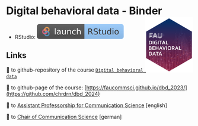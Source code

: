 # Digital behavioral data - Binder <a href="https://chrdrn.github.io/dbd_2024/"><img src="img/dbd_hex.png" align="right" height="150"/></a>

<!-- badges: start -->
- RStudio: [![Binder](img/badge-binder-rstudio.svg)](https://mybinder.org/v2/gh/faucommsci/dbd_binder/HEAD?urlpath=rstudio)

<!-- badges: end -->

## Links
🔗 to github-repository of the course [`Digital behavioral data`](https://chrdrn.github.io/dbd_2024/)

🔗 to github-page of the course: [https://faucommsci.github.io/dbd_2023/](https://github.com/chrdrn/dbd_2024)

🔗 to [Assistant Professorship for Communication Science](https://www.communicationscience.rw.fau.de/) [english]

🔗 to [Chair of Communication Science](https://www.kowi.rw.fau.de/) [german]



